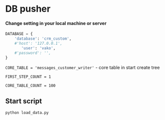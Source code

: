 # DB pusher

#### Change setting in your local machine or server



```python
DATABASE = {
    'database': 'crm_custom',
    #'host': '127.0.0.1',
       'user': 'vako',
    #'password': '',
}
```

`CORE_TABLE = 'messages_customer_writer'` - core table in start create tree

`FIRST_STEP_COUNT = 1` 

`CORE_TABLE_COUNT = 100`

## Start script

`python load_data.py`